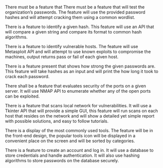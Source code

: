 There must be a feature that There must be a feature that will test the organization’s passwords. The feature will use the provided password hashes and will attempt cracking them using a common wordlist. 

 

There is a feature to identify a given hash. This feature will use an API that will compare a given string and compare its format to common hash algorithms. 

 

There is a feature to identify vulnerable hosts. The feature will use Metasploit API and will attempt to use known exploits to compromise the machines, output returns pass or fail of each given host. 

 

There is a feature present that shows how strong the given passwords are. This feature will take hashes as an input and will print the how long it took to crack each password. 

 

There shall be a feature that evaluates security of the ports on a given server. It will use NMAP API to enumerate whether any of the open ports can be exploited. 

 

There is a feature that scans local network for vulnerabilities. It will use a Tkinter API that will provide a simple GUI, this feature will run scans on each host that resides on the network and will show a detailed yet simple report with possible solutions, and easy to follow tutorials. 

 

There is a display of the most commonly used tools. The feature will be in the front-end design, the popular tools icon will be displayed in a convenient place on the screen and will be sorted by categories.  

 

There is a feature to create an account and log in. It will use a database to store credentials and handle authentication. It will also use hashing algorithms to store passwords on the database securely. 


